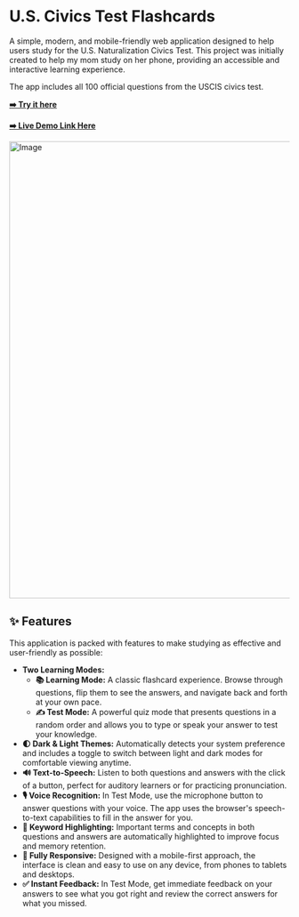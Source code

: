 # U.S. Civics Test Flashcards

A simple, modern, and mobile-friendly web application designed to help users study for the U.S. Naturalization Civics Test. This project was initially created to help my mom study on her phone, providing an accessible and interactive learning experience.

The app includes all 100 official questions from the USCIS civics test.

**[➡️ Try it here](https://antonndang.github.io/US-Citizenship-Flash-Cards/)**


**[➡️ Live Demo Link Here](https://youtube.com/shorts/80EAIibgLjY?feature=share)**

<img width="609" height="822" alt="Image" src="https://github.com/user-attachments/assets/bd25a4e8-106e-449e-adb0-882a7a1a5a2c" />

## ✨ Features

This application is packed with features to make studying as effective and user-friendly as possible:

-   **Two Learning Modes:**
    -   **📚 Learning Mode:** A classic flashcard experience. Browse through questions, flip them to see the answers, and navigate back and forth at your own pace.
    -   **✍️ Test Mode:** A powerful quiz mode that presents questions in a random order and allows you to type or speak your answer to test your knowledge.
-   **🌓 Dark & Light Themes:** Automatically detects your system preference and includes a toggle to switch between light and dark modes for comfortable viewing anytime.
-   **🔊 Text-to-Speech:** Listen to both questions and answers with the click of a button, perfect for auditory learners or for practicing pronunciation.
-   **🎙️ Voice Recognition:** In Test Mode, use the microphone button to answer questions with your voice. The app uses the browser's speech-to-text capabilities to fill in the answer for you.
-   **🔑 Keyword Highlighting:** Important terms and concepts in both questions and answers are automatically highlighted to improve focus and memory retention.
-   **📱 Fully Responsive:** Designed with a mobile-first approach, the interface is clean and easy to use on any device, from phones to tablets and desktops.
-   **✅ Instant Feedback:** In Test Mode, get immediate feedback on your answers to see what you got right and review the correct answers for what you missed.
